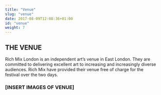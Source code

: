 ```yaml
---
title: "Venue"
slug: "venue"
date: 2017-08-09T12:08:36+01:00
id: "venue"
weight: 7
---
```


## THE VENUE

Rich Mix London is an independent art’s venue in East London. They are committed to delivering excellent art to increasing and increasingly diverse audiences. Rich Mix have provided their venue free of charge for the festival over the two days.

### [INSERT IMAGES OF VENUE]
